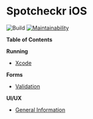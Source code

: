 # Spotcheckr iOS
![Build](https://github.com/Spotcheckr/spotcheckr-ios/workflows/Build/badge.svg)
[![Maintainability](https://api.codeclimate.com/v1/badges/81efc51685c7c2a04046/maintainability)](https://codeclimate.com/github/Spotcheckr/spotcheckr-ios/maintainability)

**Table of Contents**

**Running**
- [Xcode](docs/running.md)
  
**Forms**
- [Validation](docs/form_validation.md)

**UI/UX**
- [General Information](docs/ui_ux.md)
